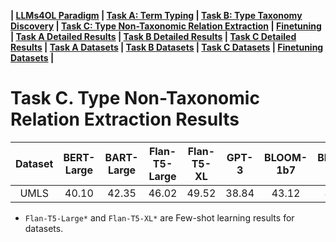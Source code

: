 

**| [LLMs4OL Paradigm](../../README.md#llms4ol-paradigm) | [Task A: Term Typing](../../TaskA/README.md) | [Task B: Type Taxonomy Discovery](../../TaskB/README.md) | [Task C: Type Non-Taxonomic Relation Extraction](../../TaskC/README.md) | [Finetuning](../../tuning/README.md) | [Task A Detailed Results](../../TaskA/results/readme.md) | [Task B Detailed Results](../../TaskB/results/readme.md) | [Task C Detailed Results](../../TaskC/results/readme.md) | [Task A Datasets](../../datasets/TaskA/README.md) | [Task B Datasets](../../datasets/TaskB/README.md) | [Task C Datasets](../../datasets/TaskC/README.md) | [Finetuning Datasets](../../datasets/Tuning/README.md) |**


# Task C. Type Non-Taxonomic Relation Extraction Results

|  Dataset   | BERT-Large | BART-Large | Flan-T5-Large | Flan-T5-XL | GPT-3 | BLOOM-1b7 | BLOOM-3b | `Flan-T5-Large*` | `Flan-T5-XL*` | GPT-4 |    GPT-3.5$     | LLaMA-7B | PubMedBERT |
|:----------:|:-----------:|:------------:|:---------------:|:----------:|:-----:|:---------:|:--------:|:---------------:|:------------:|:-----:|:---------------:|:--------:|:----------:|
|  UMLS      |    40.10    |    42.35     |      46.02      | 49.52  | 38.84 |   43.12   |  42.70   |      49.05      |    53.05     | 41.31 |      37.51      |  20.34   |   42.68    |


* `Flan-T5-Large*` and `Flan-T5-XL*` are Few-shot learning results for datasets.

